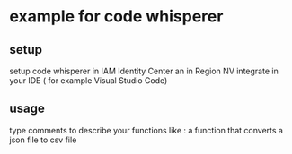# example for code whisperer

## setup
setup code whisperer in IAM Identity Center an in Region NV
integrate in your IDE ( for example Visual Studio Code) 
## usage
type comments to describe your functions like : 
a function that converts a json file to csv file